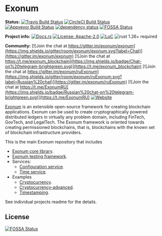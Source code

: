 # Exonum

**Status:**
[![Travis Build Status](https://img.shields.io/travis/exonum/exonum/master.svg?label=Linux)](https://travis-ci.org/exonum/exonum)
[![CircleCI Build Status](https://img.shields.io/circleci/project/github/exonum/exonum/master.svg?label=MacOS)](https://circleci.com/gh/exonum/exonum/tree/master)
[![Appveyor Build Status](https://img.shields.io/appveyor/ci/exonum-org/exonum/master.svg?label=Windows)](https://ci.appveyor.com/project/exonum-org/exonum)
[![dependency status](https://deps.rs/repo/github/exonum/exonum/status.svg)](https://deps.rs/repo/github/exonum/exonum)
[![FOSSA Status](https://app.fossa.io/api/projects/git%2Bgithub.com%2Fvldm%2Fexonum.svg?type=shield)](https://app.fossa.io/projects/git%2Bgithub.com%2Fvldm%2Fexonum?ref=badge_shield)

**Project info:**
[![Docs.rs](https://docs.rs/exonum/badge.svg)](https://docs.rs/exonum)
[![License: Apache-2.0](https://img.shields.io/github/license/exonum/exonum.svg)](LICENSE.md)
[![LoC](https://tokei.rs/b1/github/exonum/exonum)](https://github.com/exonum/exonum)
![rust 1.26+ required](https://img.shields.io/badge/rust-1.26+-blue.svg?label=Required%20Rust)

**Community:**
[![Join the chat at https://gitter.im/exonum/exonum](https://img.shields.io/gitter/room/exonum/exonum.svg?label=Chat)](https://gitter.im/exonum/exonum)
[![Join the chat at https://t.me/exonum_blockchain](https://img.shields.io/badge/Chat-on%20telegram-brightgreen.svg)](https://t.me/exonum_blockchain)
[![Join the chat at https://gitter.im/exonum/ruExonum](https://img.shields.io/gitter/room/exonum/ruExonum.svg?label=Russian%20chat)](https://gitter.im/exonum/ruExonum)
[![Join the chat at https://t.me/ExonumRU](https://img.shields.io/badge/Russian%20chat-on%20telegram-brightgreen.svg)](https://t.me/ExonumRU)
[![Website](https://img.shields.io/website/http/exonum.com.svg?label=Website)](https://exonum.com)

[Exonum](https://exonum.com/) is an extensible open-source framework for
creating blockchain applications. Exonum can be used to create cryptographically
powered distributed ledgers in virtually any problem domain, including FinTech,
GovTech, and LegalTech. The Exonum framework is oriented towards creating
permissioned blockchains, that is, blockchains with the known set of blockchain
infrastructure providers.

This is the main Exonum repository that includes

* [Exonum core library](exonum/README.md).
* [Exonum testing framework](testkit/README.md).
* Services:
  * [Configuration service](services/configuration/README.md).
  * [Time service](services/time/README.md).
* Examples
  * [Cryptocurrency](examples/cryptocurrency/README.md).
  * [Cryptocurrency-advanced](examples/cryptocurrency-advanced/README.md).
  * [Timestamping](examples/timestamping/README.md).

See individual projects readme for the details.


## License
[![FOSSA Status](https://app.fossa.io/api/projects/git%2Bgithub.com%2Fvldm%2Fexonum.svg?type=large)](https://app.fossa.io/projects/git%2Bgithub.com%2Fvldm%2Fexonum?ref=badge_large)